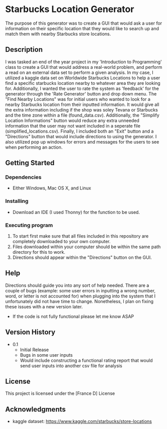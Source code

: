 # Starbucks Location Generator

The purpose of this generator was to create a GUI that would ask a user for information on their specific location that they would like to search up and match them with nearby Starbucks store locations.   

## Description

I was tasked an end of the year project in my 'Introduction to Programming' class to create a GUI that would address a real-world problem, and perform a read on an external data set to perform a given analysis. In my case, I utilized a kaggle data set on Worldwide Starbucks Locations to help a user find a specific starbucks location nearby to whatever area they are looking for. Additionally, I wanted the user to rate the system as 'feedback' for the generator through the 'Rate Generator' button and drop down menu. The "Find Nearby Locations" was for initial users who wanted to look for a nearby Starbucks location from their inputted information. It would give all the extra information including if the shop was soley Tevana or Starbucks and the time zone within a file (found_data.csv). Additionally, the "Simplify Location Informations" button would reduce any extra unneeded information that the user may not want included in a seperate file (simplified_locations.csv). Finally, I included both an "Exit" button and a "Directions" button that would include directions to using the generator. I  also utilized pop up windows for errors and messages for the users to see when performing an action.

## Getting Started

### Dependencies

* Either  Windows, Mac OS X, and Linux


### Installing

* Download an IDE (I used Thonny) for the function to be used. 


### Executing program

1. To start first make sure that all files included in this repository are completely downloaded to your own computer. 
2. Files downloaded within your computer should be within the same path directory for this to work. 
3. Directions should appear within the "Directions" button on the GUI.  

## Help

Directions should guide you into any sort of help needed. There are a couple of bugs (example: some user errors in inputting a wrong number, word, or letter is not accounted for) when plugging into the system that I unfortunately did not have time to change. Nonetheless, I plan on fixing these issues with a new version later. 

* If the code is not fully functional please let me know ASAP


## Version History

* 0.1
    * Initial Release
    * Bugs in some user inputs
    * Would include constructing a functional rating report  that would send user inputs into another csv file for analysis   

## License

This project is licensed under the [France D] License

## Acknowledgments
* kaggle dataset: https://www.kaggle.com/starbucks/store-locations 
